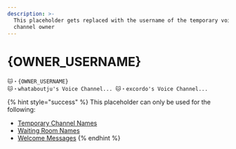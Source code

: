 ```yaml
---
description: >-
  This placeholder gets replaced with the username of the temporary voice
  channel owner
---
```


# {OWNER\_USERNAME}

```
🐱・{OWNER_USERNAME}
🐱・whataboutju's Voice Channel... 🐱・excordo's Voice Channel...
```

{% hint style="success" %}
This placeholder can only be used for the following:

* [Temporary Channel Names](../creator/overview/name.md)
* [Waiting Room Names](../creator/customization/waiting-room-name.md)
* [Welcome Messages](../creator/customization/welcome-message.md)
{% endhint %}
